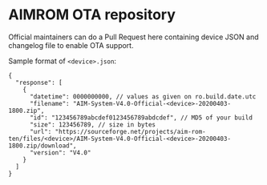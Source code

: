 # AIMROM OTA repository

Official maintainers can do a Pull Request here containing device JSON and changelog file to enable OTA support.

Sample format of `<device>.json`:

```
{
  "response": [
    {
      "datetime": 0000000000, // values as given on ro.build.date.utc
      "filename": "AIM-System-V4.0-Official-<device>-20200403-1800.zip",
      "id": "123456789abcdef0123456789abdcdef", // MD5 of your build
      "size": 123456789, // size in bytes
      "url": "https://sourceforge.net/projects/aim-rom-ten/files/<device>/AIM-System-V4.0-Official-<device>-20200403-1800.zip/download",
      "version": "V4.0"
    }
  ]
}
```
